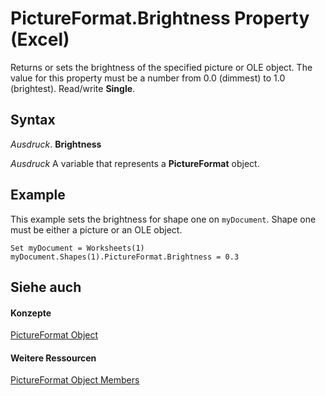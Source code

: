 
# PictureFormat.Brightness Property (Excel)

Returns or sets the brightness of the specified picture or OLE object. The value for this property must be a number from 0.0 (dimmest) to 1.0 (brightest). Read/write  **Single**.


## Syntax

 _Ausdruck_. **Brightness**

 _Ausdruck_ A variable that represents a **PictureFormat** object.


## Example

This example sets the brightness for shape one on  `myDocument`. Shape one must be either a picture or an OLE object.


```
Set myDocument = Worksheets(1) 
myDocument.Shapes(1).PictureFormat.Brightness = 0.3
```


## Siehe auch


#### Konzepte


[PictureFormat Object](7e8ec723-b6e0-fdc9-ff4e-22cbb31be4df.md)
#### Weitere Ressourcen


[PictureFormat Object Members](http://msdn.microsoft.com/library/d27d6074-2698-2b1d-87cb-c9cc187354c3%28Office.15%29.aspx)
